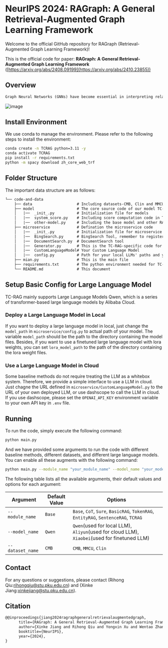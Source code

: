 # NeurIPS 2024: RAGraph: A General Retrieval-Augmented Graph Learning Framework

Welcome to the official GitHub repository for RAGraph (Retrieval-Augmented Graph Learning Framework)!

This is the official code for paper: **RAGraph: A General Retrieval-Augmented Graph Learning Framework** ([https://arxiv.org/abs/2408.09199](https://arxiv.org/abs/2410.23855))


## Overview
```tex
Graph Neural Networks (GNNs) have become essential in interpreting relational data across various domains, yet, they often struggle to generalize to unseen graph data that differs markedly from training instances. In this paper, we introduce a novel framework called General **R**etrieval-**A**ugmented **Graph** Learning (**RAGraph**), which brings external graph data into the general graph foundation model to improve model generalization on unseen scenarios. On the top of our framework is a toy graph vector library that we established, which captures key attributes, such as features and task-specific label information. During inference, the **RAGraph** adeptly retrieves similar toy graphs based on key similarities in downstream tasks, integrating the retrieved data to enrich the learning context via the message-passing prompting mechanism. Our extensive experimental evaluations demonstrate that **RAGraph** significantly outperforms state-of-the-art graph learning methods in multiple tasks such as node classification, link prediction, and graph classification across both dynamic and static datasets. Furthermore, extensive testing confirms that **RAGraph** consistently maintains high performance without the need for task-specific fine-tuning, highlighting its adaptability, robustness, and broad applicability.
```
![image](https://github.com/user-attachments/assets/4f6e5e70-4012-4f34-9435-cec3893c4d88)


## Install Environment

We use conda to manage the environment.
Please refer to the following steps to install the environment:

```sh
conda create -n TCRAG python=3.11 -y
conda activate TCRAG
pip install -r requirements.txt
python -m spacy download zh_core_web_trf
```

## Folder Structure

The important data structure are as follows:

```tex
└── code-and-data
    ├── data                    # Including datasets-CMB, Clin and MMCU
    ├── model                   # The core source code of our model TC-RAG and baselines
    │   |──  _init_.py          # Initialization file for models
    │   |──  system_score.py    # Including score computation code in TC-RAG   
    │   |──  other-model.py     # Including the base model and other RAG methods 
    ├── microservice            # Defination the microservice code
    │   |──  _init_.py          # Initialization file for microservice
    │   |──  BingSearch.py      # BingSearch Tool, remember to register to get your API    
    │   |──  DocumentSearch.py  # DocumentSearch tool
    │   |──  Generator.py       # This is the TC-RAG-specific code for generate logits, attention, and entropy when inference...
    │   |──  CustomLanguageModel# Your Custom Language Model 
    │   |──  config.py          # Path for your local LLMs' paths and your LoRA weight
    ├── mian.py                 # This is the main file
    ├── requirements.txt        # The python environment needed for TC-RAG
    └── README.md               # This document
```


## Setup Basic Config for Large Language Model

TC-RAG mainly supports Large Language Models Qwen, which is a series of transformer-based large language models by Alibaba Cloud.

### Deploy a Large Language Model in Local

If you want to deploy a large language model in local, just change the `model_path` in `microservice/config.py` to actual path of your model. The variable `model_path` should be the path to the directory containing the model files. 
Besides, if you want to use a finetuned large language model with lora weights, you can set `lora_model_path` to the path of the directory containing the lora weight files.

### Use a Large Language Model in Cloud

Some baseline methods do not require treating the LLM as a whitebox system. Therefore, we provide a simple interface to use a LLM in cloud. Just chagne the URL defined in `microservice/CustomLanguageModel.py` to the URL of your own deployed LLM, or use dashscope to call the LLM in cloud. If you use dashscope, please set the `OPENAI_API_KEY` environment variable to your own API key in `.env` file.

## Running

To run the code, simply execute the following command:

```sh
python main.py
```

And we have provided some arguments to run the code with different baseline methods, different datasets, and different large language models. You can enable all these augments with the following command:

```sh
python main.py --module_name "your_module_name" --model_name "your_model_name" --dataset_name "your_dataset_name"
```

The following table lists all the available arguments, their default values and options for each argument:

| Argument            | Default Value | Options                                                                                                                                                                                                                                                                                                                                                                                                                                                                                                                                                                                                           
| ------------------ | ------------- | -------------------------------------------------------------------------------------------------------------------------------------------------------------------------------------------------------------------------------------------------------------------------------------------------------------------------------------------------------------------------------------------------------------------------------------------------------------------------------------------------------------------------------------------------------------------------------------------------------------------
| `--module_name`     | `Base`       | `Base`, `CoT`, `Sure`, `BasicRAG`, `TokenRAG`, `EntityRAG`, `SentenceRAG`, `TCRAG`
| `--model_name`      | `Qwen` | `Qwen`(used for local LLM), `Aliyun`(used for cloud LLM), `Xiaobei`(used for finetuned LLM)
| `--dataset_name`    | `CMB` | `CMB`, `MMCU`, `Clin`

## Contact
For any questions or suggestions, please contact (Rihong Qiu:rihongqiu@stu.pku.edu.cn) and (Xinke Jiang:xinkejiang@stu.pku.edu.cn).

## Citation
```tex
@@inproceedings{jiang2024ragraphgeneralretrievalaugmentedgraph,
      title={RAGraph: A General Retrieval-Augmented Graph Learning Framework}, 
      author={Xinke Jiang and Rihong Qiu and Yongxin Xu and Wentao Zhang and Yichen Zhu and Ruizhe Zhang and Yuchen Fang and Xu Chu and Junfeng Zhao and Yasha Wang},
      booktitle={NeurIPS},
      year={2024},
}
```
